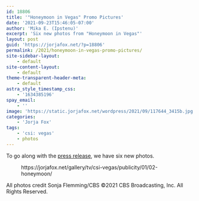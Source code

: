```yaml
---
id: 18806
title: '"Honeymoon in Vegas" Promo Pictures'
date: '2021-09-23T15:46:05-07:00'
author: 'Mika E. (Ipstenu)'
excerpt: 'Six new photos from "Honeymoon in Vegas"'
layout: post
guid: 'https://jorjafox.net/?p=18806'
permalink: /2021/honeymoon-in-vegas-promo-pictures/
site-sidebar-layout:
    - default
site-content-layout:
    - default
theme-transparent-header-meta:
    - default
astra_style_timestamp_css:
    - '1634385196'
spay_email:
    - ''
image: 'https://static.jorjafox.net/wordpress/2021/09/117644_3415b.jpg'
categories:
    - 'Jorja Fox'
tags:
    - 'csi: vegas'
    - photos
---
```


To go along with the <a href="https://jorjafox.net/2021/csi-vegas-episode-2-honeymoon-in-vegas-press-release/">press release</a>, we have six new photos.

<figure class="wp-block-embed is-type-wp-embed is-provider-02-honeymoon-in-vegas-fans-of-lefox-gallery wp-block-embed-02-honeymoon-in-vegas-fans-of-lefox-gallery"><div class="wp-block-embed__wrapper">
https://jorjafox.net/gallery/tv/csi-vegas/publicity/01/02-honeymoon/
</div></figure>

All photos credit Sonja Flemming/CBS ©2021 CBS Broadcasting, Inc. All Rights Reserved.
